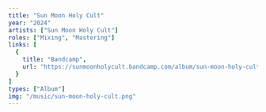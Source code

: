 ```yaml
---
title: "Sun Moon Holy Cult"
year: "2024"
artists: ["Sun Moon Holy Cult"]
roles: ["Mixing", "Mastering"]
links: [
  {
    title: "Bandcamp",
    url: "https://sunmoonholycult.bandcamp.com/album/sun-moon-holy-cult"
  }
]
types: ["Album"]
img: "/music/sun-moon-holy-cult.png"
---
```

